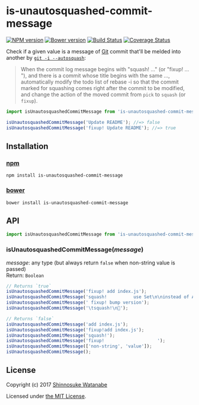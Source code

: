 # is-unautosquashed-commit-message

[![NPM version](https://img.shields.io/npm/v/is-unautosquashed-commit-message.svg)](https://www.npmjs.com/package/is-unautosquashed-commit-message)
[![Bower version](https://img.shields.io/bower/v/is-unautosquashed-commit-message.svg)](https://github.com/shinnn/is-unautosquashed-commit-message/releases)
[![Build Status](https://travis-ci.org/shinnn/is-unautosquashed-commit-message.svg?branch=master)](https://travis-ci.org/shinnn/is-unautosquashed-commit-message)
[![Coverage Status](https://img.shields.io/coveralls/shinnn/is-unautosquashed-commit-message.svg)](https://coveralls.io/r/shinnn/is-unautosquashed-commit-message)

Check if a given value is a message of [Git](https://git-scm.com/) commit that'll be melded into another by [`git -i --autosquash`](https://git-scm.com/docs/git-rebase#git-rebase---autosquash):

> When the commit log message begins with "squash! …​" (or "fixup! …​"), and there is a commit whose title begins with the same …​, automatically modify the todo list of rebase -i so that the commit marked for squashing comes right after the commit to be modified, and change the action of the moved commit from `pick` to `squash` (or `fixup`).

```javascript
import isUnautosquashedCommitMessage from 'is-unautosquashed-commit-message';

isUnautosquashedCommitMessage('Update README'); //=> false
isUnautosquashedCommitMessage('fixup! Update README'); //=> true
```

## Installation

### [npm](https://www.npmjs.com/)

```
npm install is-unautosquashed-commit-message
```

### [bower](https://bower.io/)

```
bower install is-unautosquashed-commit-message
```

## API

```javascript
import isUnautosquashedCommitMessage from 'is-unautosquashed-commit-message';
```

### isUnautosquashedCommitMessage(*message*)

*message*: any type (but always return `false` when non-string value is passed)  
Return: `Boolean`

```javascript
// Returns `true`
isUnautosquashedCommitMessage('fixup! add index.js');
isUnautosquashedCommitMessage('squash!          use Set\n\ninstead of Array');
isUnautosquashedCommitMessage(' fixup! bump version');
isUnautosquashedCommitMessage('\tsquash!\n🔧');

// Returns `false`
isUnautosquashedCommitMessage('add index.js');
isUnautosquashedCommitMessage('fixup!add index.js');
isUnautosquashedCommitMessage('squash!');
isUnautosquashedCommitMessage('fixup!                    ');
isUnautosquashedCommitMessage(['non-string', 'value']);
isUnautosquashedCommitMessage();
```

## License

Copyright (c) 2017 [Shinnosuke Watanabe](https://github.com/shinnn)

Licensed under [the MIT License](./LICENSE).

